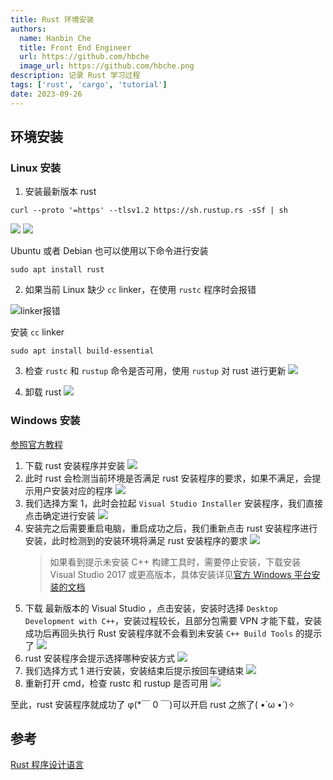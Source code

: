 ```yaml
---
title: Rust 环境安装
authors:
  name: Hanbin Che
  title: Front End Engineer
  url: https://github.com/hbche
  image_url: https://github.com/hbche.png
description: 记录 Rust 学习过程
tags: ['rust', 'cargo', 'tutorial']
date: 2023-09-26
---
```


## 环境安装

### Linux 安装

1. 安装最新版本 rust

```
curl --proto '=https' --tlsv1.2 https://sh.rustup.rs -sSf | sh
```

![](linux-rust-install-01.png)
![](linux-rust-install-02.png)

Ubuntu 或者 Debian 也可以使用以下命令进行安装

```
sudo apt install rust
```

2. 如果当前 Linux 缺少 `cc` linker，在使用 `rustc` 程序时会报错

![linker报错](./rustc-linker-error.png)

安装 `cc` linker

```
sudo apt install build-essential
```

3. 检查 `rustc` 和 `rustup` 命令是否可用，使用 `rustup` 对 rust 进行更新
   ![](linux-rust-install-result.png)

4. 卸载 rust
![](linux-rust-install-uninstall.png)
<!--truncate-->

### Windows 安装

[参照官方教程](https://rust-lang.github.io/rustup/installation/windows-msvc.html)

1. 下载 rust 安装程序并安装
   ![](./windows-rust-install-step-01.png)
2. 此时 rust 会检测当前环境是否满足 rust 安装程序的要求，如果不满足，会提示用户安装对应的程序
   ![](windows-rust-install-step-02.png)
3. 我们选择方案 1，此时会拉起 `Visual Studio Installer` 安装程序，我们直接点击确定进行安装
   ![](windows-rust-install-step-03.png)
4. 安装完之后需要重启电脑，重启成功之后，我们重新点击 rust 安装程序进行安装，此时检测到的安装环境将满足 rust 安装程序的要求
   ![](windows-rust-install-step-04.png)
   > 如果看到提示未安装 C++ 构建工具时，需要停止安装，下载安装 Visual Studio 2017 或更高版本，具体安装详见[官方 Windows 平台安装的文档](https://rust-lang.github.io/rustup/installation/windows-msvc.html)
5. 下载 最新版本的 Visual Studio ，点击安装，安装时选择 `Desktop Development with C++`，安装过程较长，且部分包需要 VPN 才能下载，安装成功后再回头执行 Rust 安装程序就不会看到未安装 `C++ Build Tools` 的提示了
   ![](windows-rust-install-step-05.png)
6. rust 安装程序会提示选择哪种安装方式
   ![](windows-rust-install-step-06.png)
7. 我们选择方式 1 进行安装，安装结束后提示按回车键结束
   ![](windows-rust-install-step-07.png)
8. 重新打开 cmd，检查 rustc 和 rustup 是否可用
   ![](windows-rust-install-step-08.png)

至此，rust 安装程序就成功了 φ(\*￣ 0 ￣)可以开启 rust 之旅了( •̀ ω •́ )✧

## 参考

[Rust 程序设计语言](https://rustwiki.org/zh-CN/book/title-page.html)
